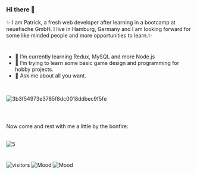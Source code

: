 ### Hi there 👋

✨ I am Patrick, a fresh web developer after learning in a bootcamp at neuefische GmbH. 
I live in Hamburg, Germany and I am looking forward for some like minded people and more opportunities to learn.✨
#
- 🌱 I’m currently learning Redux, MySQL and more Node.js
- 👾 I’m trying to learn some basic game design and programming for hobby projects.
- 💬 Ask me about all you want. 
<br>

![3b3f54973e3785f8dc0018ddbec9f5fe](https://user-images.githubusercontent.com/91140138/148703380-0f8e8d0c-534b-474c-99fe-19c9cd55f736.gif)

#
<br>
Now come and rest with me a little by the bonfire:

<br>![5](https://user-images.githubusercontent.com/91140138/148702830-48fd4f9d-5dfa-4ac7-805b-d829886c228f.gif)

#
![visitors](https://visitor-badge.glitch.me/badge?page_id=${SeanPed})
![Mood](https://img.shields.io/badge/mood-happy-success)
![Mood](https://img.shields.io/badge/excited-about%20Frontend-purple)

